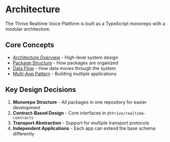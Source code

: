# Architecture

The Thrive Realtime Voice Platform is built as a TypeScript monorepo with a modular architecture.

## Core Concepts

- [Architecture Overview](./overview.md) - High-level system design
- [Package Structure](./packages.md) - How packages are organized
- [Data Flow](./data-flow.md) - How data moves through the system
- [Multi-App Pattern](./multi-app-pattern.md) - Building multiple applications

## Key Design Decisions

1. **Monorepo Structure** - All packages in one repository for easier development
2. **Contract-Based Design** - Core interfaces in `@thrive/realtime-contracts`
3. **Transport Abstraction** - Support for multiple transport protocols
4. **Independent Applications** - Each app can extend the base schema differently
